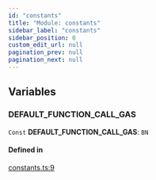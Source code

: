 ```yaml
---
id: "constants"
title: "Module: constants"
sidebar_label: "constants"
sidebar_position: 0
custom_edit_url: null
pagination_prev: null
pagination_next: null
---
```


## Variables

### DEFAULT\_FUNCTION\_CALL\_GAS

 `Const` **DEFAULT\_FUNCTION\_CALL\_GAS**: `BN`

#### Defined in

[constants.ts:9](https://github.com/maxhr/near--near-api-js/blob/d8efa7d5/packages/near-api-js/src/constants.ts#L9)
